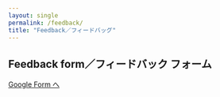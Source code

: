 ```yaml
---
layout: single
permalink: /feedback/
title: "Feedback／フィードバッグ"
---
```


## Feedback form／フィードバック フォーム

[Google Form へ](https://docs.google.com/forms/d/e/1FAIpQLSeQtF-QiNQncCvUwhO33Jy1FSzj4W89GWasEOxGpm5ztks32A/viewform)

